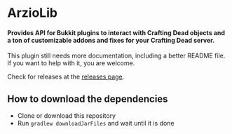 # ArzioLib
#### Provides API for Bukkit plugins to interact with Crafting Dead objects and a ton of customizable addons and fixes for your Crafting Dead server.

This plugin still needs more documentation, including a better README file.  
If you want to help with it, you are welcome.

Check for releases at the [releases page](https://github.com/Arzio/ArzioLib/releases).

## How to download the dependencies
- Clone or download this repository
- Run `gradlew downloadJarFiles` and wait until it is done
